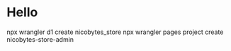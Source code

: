 # Hello


npx wrangler d1 create nicobytes_store
npx wrangler pages project create nicobytes-store-admin
